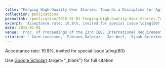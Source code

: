 ```yaml
---
title: "Forging High-Quality User Stories: Towards a Discipline for Agile Requirements"
collection: publications
permalink: /publication/2015-01-01-Forging-High-Quality-User-Stories-Towards-a-Discipline-for-Agile-Requirements
excerpt: 'Acceptance rate: 19.8\%, invited for special issue \ding{80}'
date: 2015-01-01
venue: 'Proc. of Proceedings of the 23rd IEEE International Requirements Engineering Conference (RE 2015)'
citation: ' Garm Lucassen,  Fabiano Dalpiaz,  Jan Werf,  Sjaak Brinkkemper, &quot;Forging High-Quality User Stories: Towards a Discipline for Agile Requirements.&quot; Proc. of Proceedings of the 23rd IEEE International Requirements Engineering Conference (RE 2015), 2015.'
---
```

Acceptance rate: 19.8\%, invited for special issue \ding{80}

Use [Google Scholar](https://scholar.google.com/scholar?q=Forging+High+Quality+User+Stories:+Towards+a+Discipline+for+Agile+Requirements){:target="_blank"} for full citation